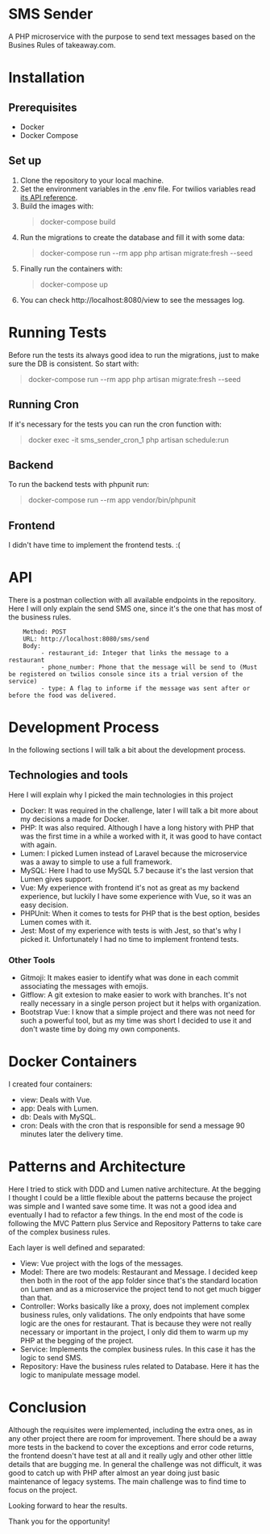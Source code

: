 # SMS Sender

A PHP microservice with the purpose to send text messages based on the Busines Rules of takeaway.com.


# Installation

## Prerequisites

- Docker
- Docker Compose

## Set up

1. Clone the repository to your local machine.
2. Set the environment variables in the .env file. For twilios variables read [its API reference](https://www.twilio.com/docs/usage/api).
3. Build the images with:
	>docker-compose build
4. Run the migrations to create the database and fill it with some data:
	>docker-compose run --rm app php artisan migrate:fresh --seed
5. Finally run the containers with:
	>docker-compose up
6. You can check http://localhost:8080/view to see the messages log.

# Running Tests

Before run the tests its always good idea to run the migrations, just to make sure the DB is consistent. So start with:
>docker-compose run --rm app php artisan migrate:fresh --seed

## Running Cron

If it's necessary for the tests you can run the cron function with:
>docker exec -it sms_sender_cron_1 php artisan schedule:run

## Backend

To run the backend tests with phpunit run:
>docker-compose run --rm app vendor/bin/phpunit

## Frontend

I didn't have time to implement the frontend tests. :(


# API

There is a postman collection with all available endpoints in the repository. Here I will only explain the send SMS one, since it's the one that has most of the business rules.

		Method: POST
		URL: http://localhost:8080/sms/send
		Body: 
		     - restaurant_id: Integer that links the message to a restaurant
			 - phone_number: Phone that the message will be send to (Must be registered on twilios console since its a trial version of the service)
			 - type: A flag to informe if the message was sent after or before the food was delivered.

# Development Process

In the following sections I will talk a bit about the development process.

## Technologies and tools

Here I will explain why I picked the main technologies in this project

- Docker: It was required in the challenge, later I will talk a bit more about my decisions a made for Docker.
- PHP: It was also required. Although I have a long history with PHP that was the first time in a while a worked with it, it was good to have contact with again.
- Lumen: I picked Lumen instead of Laravel because the microservice was a away to simple to use a full framework.
- MySQL: Here I had to use MySQL 5.7 because it's the last version that Lumen gives support.
- Vue: My experience with frontend it's not as great as my backend experience, but luckily  I have some experience with Vue, so it was an easy decision.
- PHPUnit: When it comes to tests for PHP that is the best option, besides Lumen comes with it.
- Jest: Most of my experience with tests is with Jest, so that's why I picked it. Unfortunately I had no time to implement frontend tests.

### Other Tools
- Gitmoji: It makes easier to identify what was done in each commit associating the messages with emojis.
- Gitflow: A git extesion to make easier to work with branches. It's not really necessary in a single person project but it helps with organization.
- Bootstrap Vue: I know that a simple project and there was not need for such a powerful tool, but as my time was short I decided to use it and don't waste time by doing my own components.

# Docker Containers
I created four containers:

- view: Deals with Vue.
- app: Deals with Lumen.
- db: Deals with MySQL.
- cron: Deals with the cron that is responsible for send a message 90 minutes later the delivery time.

# Patterns and Architecture
Here I tried to stick with DDD and Lumen native architecture. At the begging I thought  I could be a little flexible about the patterns because the project was simple and I wanted save some time. It was not a good idea and eventually I had to refactor a few things. In the end most of the code is following the MVC Pattern plus Service and Repository Patterns to take care of the complex business rules.

Each layer is well defined and separated:

- View: Vue project with the logs of the messages.
- Model: There are two models: Restaurant and Message. I decided keep then both in the root of the app folder since that's the standard location on Lumen and as a microservice the project tend to not get much bigger than that.
- Controller: Works basically like a proxy, does not implement complex business rules, only validations. The only endpoints that have some logic are the ones for restaurant. That is because they were not really necessary or important in the project, I only did them to warm up my PHP at the begging of the project.
- Service: Implements the complex business rules. In this case it has the logic to send SMS.
- Repository: Have the business rules related to Database. Here it has the logic to manipulate message model.

# Conclusion

Although the requisites were implemented, including the extra ones, as in any other project there are room for improvement. There should be a away more tests in the backend to cover the exceptions and error code returns, the frontend doesn't have test at all and it really ugly and other other little details that are bugging me.
In general the challenge was not difficult, it was good to catch up with PHP after almost an year doing just basic maintenance of legacy systems. The main challenge was to find time to focus on the project.

Looking forward to hear the results.

Thank you for the opportunity!
